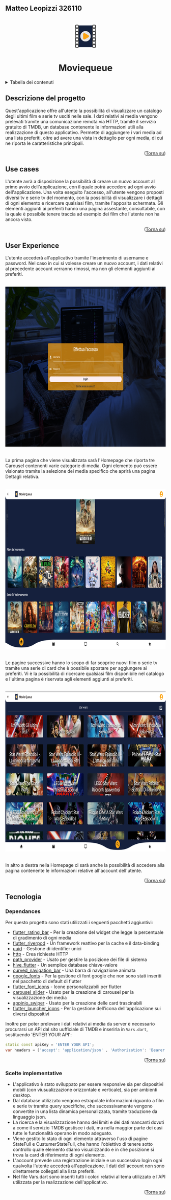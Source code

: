 <a name="readme-top"></a>

## Matteo Leopizzi 326110

<!-- LOGO DEL PROGETTO -->
<br />
<div align="center">
    <img src="https://github.com/Rigor64/flutter_moviequeue/blob/0e28451d4e5b83bded45a211276d6877fe4e65dc/moviequeue/images/appIcon.png" alt="Logo" width="80" height="80">

  <h1 align="center">Moviequeue</h1>
</div>

<!-- TABELLA DEI CONTENUTI -->
<details>
  <summary>Tabella dei contenuti</summary>
  <ol>
    <li>
      <a href="#descrizione-del-progetto">Descrizione del progetto</a>
    </li>
    <li>
      <a href="#use-cases">Use cases</a>
    </li>
    <li>
      <a href="#user-experience">User experience</a>
    </li>
    <li>
      <a href="#tecnologia">Tecnologia</a>
      <ul>
        <li><a href="#dependances">Dependances</a></li>
        <li><a href="#scelte-implementative">Scelte implementative</a></li>
      </ul>
    </li>
  </ol>
</details>

<!-- DESCRIZIONE DEL PROGETTO -->
## Descrizione del progetto

Quest'applicazione offre all'utente la possibilità di visualizzare un catalogo degli ultimi film e serie tv usciti nelle sale. I dati relativi ai media vengono prelevati tramite una comunicazione remota via HTTP, tramite il servizio gratuito di TMDB, un database contenente le informazioni utili alla realizzazione di questo applicativo. Permette di aggiungere i vari media ad una lista preferiti, oltre ad avere una vista in dettaglio per ogni media, di cui ne riporta le caratteristiche principali.

<p align="right">(<a href="#readme-top">Torna su</a>)</p>

<!-- USE CASES -->
## Use cases

L'utente avrà a disposizione la possibilità di creare un nuovo account al primo avvio dell'applicazione, con il quale potrà accedere ad ogni avvio dell'applicazione.
Una volta eseguito l'accesso, all'utente vengono proposti diversi tv e serie tv del momento, con la possibilità di visualizzare i dettagli di ogni elemento e ricercare qualsiasi film, tramite l'apposita schermata. 
Gli elementi aggiunti ai preferiti hanno una pagina assestante, consultabile, con la quale è possibile tenere traccia ad esempio dei film che l'utente non ha ancora visto.

<p align="right">(<a href="#readme-top">Torna su</a>)</p>

<!-- USER EXPERIENCE -->
## User Experience

L'utente accederà all'applicativo tramite l'inserimento di username e password. Nel caso in cui si volesse creare un nuovo account, i dati relativi al precedente account verranno rimossi, ma non gli elementi aggiunti ai preferiti.

<br />
<div align="center">
    <img src="https://github.com/Rigor64/flutter_moviequeue/blob/faf48250509a00ae7a89845d4b1cf0c6bf43838d/moviequeue/images/Screenshot%202024-01-29%20112951.png" alt="Screen1" width="900" height="500">
</div>
<br />

La prima pagina che viene visualizzata sarà l'Homepage che riporta tre Carousel contenenti varie categorie di media. Ogni elemento può essere visionato tramite la selezione dei media specifico che aprirà una pagina Dettagli relativa.

<br />
<div align="center">
    <img src="https://github.com/Rigor64/flutter_moviequeue/blob/faf48250509a00ae7a89845d4b1cf0c6bf43838d/moviequeue/images/Screenshot%202024-01-29%20113036.png" alt="Screen1" width="900" height="500">
</div>
<br />

Le pagine successive hanno lo scopo di far scoprire nuovi film o serie tv tramite una serie di card che è possibile spostare per aggiungere ai preferiti. Vi è la possibilità di ricercare qualsiasi film disponibile nel catalogo e l'ultima pagina è riservata agli elementi aggiunti ai preferiti.

<br />
<div align="center">
    <img src="https://github.com/Rigor64/flutter_moviequeue/blob/faf48250509a00ae7a89845d4b1cf0c6bf43838d/moviequeue/images/Screenshot%202024-01-29%20113131.png" alt="Screen1" width="900" height="500">
</div>
<br />

In altro a destra nella Homepage ci sarà anche la possibilità di accedere alla pagina contenente le informazioni relative all'account dell'utente.

<p align="right">(<a href="#readme-top">Torna su</a>)</p>

<!-- TECNOLOGIA -->
## Tecnologia
<!-- DEPENDANCES -->
### Dependances

Per questo progetto sono stati utilizzati i seguenti pacchetti aggiuntivi:

* [flutter_rating_bar](https://pub.dev/packages/flutter_rating_bar) - Per la creazione del widget che legge la percentuale di gradimento di ogni media
* [flutter_riverpod](https://pub.dev/packages/flutter_riverpod) - Un framework reattivo per la cache e il data-binding
* [uuid](https://pub.dev/packages/uuid) - Gestione di identifier unici
* [http](https://pub.dev/packages/http) - Crea richieste HTTP
* [path_provider](https://pub.dev/packages/path_provider) - Usato per gestire la posizione dei file di sistema
* [hive_flutter](https://pub.dev/packages/hive_flutter) - Un semplice database chiave-valore
* [curved_navigation_bar](https://pub.dev/packages/curved_navigation_bar) - Una barra di navigazione animata 
* [google_fonts](https://pub.dev/packages/google_fonts) - Per la gestione di font google che non sono stati inseriti nel pacchetto di default di flutter
* [flutter_font_icons](https://pub.dev/packages/flutter_font_icons) - Icone personalizzabili per flutter
* [carousel_slider](https://pub.dev/packages/carousel_slider) - Usato per la creazione di carousel per la visualizzazione dei media
* [appinio_swiper](https://pub.dev/packages/appinio_swiper) - Usato per la creazione delle card trascinabili
* [flutter_launcher_icons](https://pub.dev/packages/flutter_launcher_icons) - Per la gestione dell'icona dell'applicazione sui diversi dispositivi

Inoltre per poter prelevare i dati relativi ai media da server è necessario procurarsi un API dal sito uufficiale di TMDB e inserirla in `Vars.dart`, sostituendo 'ENTER YOUR API':

```dart
static const apiKey = 'ENTER YOUR API';
var headers = {'accept': 'application/json' , 'Authorization': 'Bearer ENTER YOUR API' };
```

<p align="right">(<a href="#readme-top">Torna su</a>)</p>

<!-- SCELTE IMPLEMENTATIVE -->
### Scelte implementative

* L'applicativo è stato sviluppato per essere responsive sia per dispositivi mobili (con viusualizzazione orizzontale e verticale), sia per ambienti desktop.
* Dal database utilizzato vengono estrapolate informazioni riguardo a film e serie tv tramite query specifiche, che successivamente vengono convertite in una lista dinamica personalizzata, tramite traduzione da linguaggio json.
* La ricerca e la visualizzazione hanno dei limiti e dei dati mancanti dovuti a come il servizio TMDB gestisce i dati, ma nella maggior parte dei casi tutte le funzionalità operano in modo adeguato.
* Viene gestito lo stato di ogni elemento attraverso l'uso di pagine StateFull e CustumerStateFull, che hanno l'obiettivo di tenere sotto controllo quale elemento stiamo visualizzando e in che posizione si trova la card di riferimento di ogni elemento.
* L'account prevede una registrazione iniziale e un successivo login ogni qualvolta l'utente accederà all'applicazione. I dati dell'account non sono direttamente collegati alla lista preferiti.
* Nel file Vars.dart sono inseriti tutti i colori relativi al tema utilizzato e l'API utilizzata per la realizzazione dell'applicativo.

<p align="right">(<a href="#readme-top">Torna su</a>)</p>
